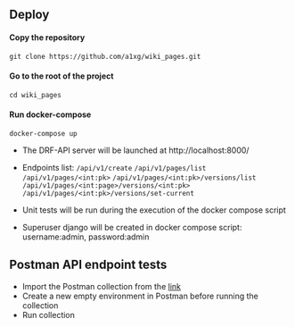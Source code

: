 ## Deploy

#### Copy the repository
```git clone https://github.com/a1xg/wiki_pages.git```
#### Go to the root of the project
```cd wiki_pages```
#### Run docker-compose
```docker-compose up```
* The DRF-API server will be launched at http://localhost:8000/
* Endpoints list:
   `/api/v1/create`
   `/api/v1/pages/list`
   `/api/v1/pages/<int:pk>`
   `/api/v1/pages/<int:pk>/versions/list`
   `/api/v1/pages/<int:page>/versions/<int:pk>`
   `/api/v1/pages/<int:pk>/versions/set-current`
        
* Unit tests will be run during the execution of the docker compose script
* Superuser django will be created in docker compose script: 
username:admin, 
password:admin

## Postman API endpoint tests
* Import the Postman collection from the [link](https://github.com/a1xg/wiki_pages/postman_collection/)
* Create a new empty environment in Postman before running the collection
* Run collection
